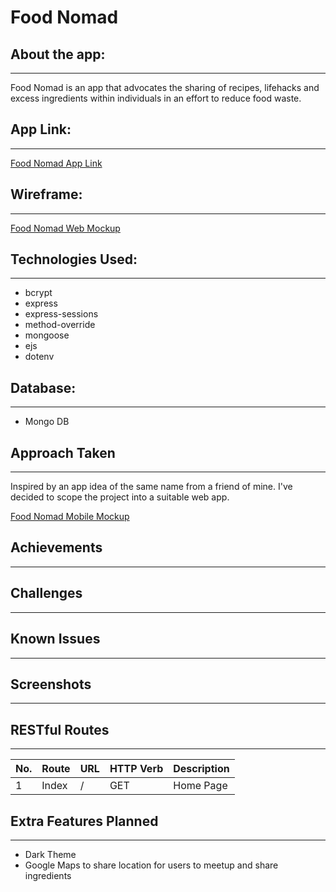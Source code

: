 # Food Nomad

## About the app:

---

Food Nomad is an app that advocates the sharing of recipes, lifehacks and excess ingredients within individuals in an effort to reduce food waste.

## App Link:

---

[Food Nomad App Link](https://food-nomad.herokuapp.com/)

## Wireframe:

---

[Food Nomad Web Mockup](https://www.figma.com/proto/UcZCNESBlWCKz99K9GHzox/Food-Nomad-Web-App?node-id=1%3A2&scaling=min-zoom)

## Technologies Used:

---

- bcrypt
- express
- express-sessions
- method-override
- mongoose
- ejs
- dotenv

## Database:

---

- Mongo DB

## Approach Taken

---

Inspired by an app idea of the same name from a friend of mine. I've decided to scope the project into a suitable web app.

[Food Nomad Mobile Mockup](https://www.figma.com/proto/qCspl4i1uAYmXkwF9xs2H7/Food_Nomad_Final?node-id=45%3A0&scaling=scale-down)

## Achievements

---

## Challenges

---

## Known Issues

---

## Screenshots

---

## RESTful Routes

---

| No. | Route | URL | HTTP Verb | Description |
| --- | ----- | --- | --------- | ----------- |
| 1   | Index | /   | GET       | Home Page   |

## Extra Features Planned

---

- Dark Theme
- Google Maps to share location for users to meetup and share ingredients
